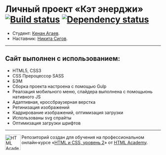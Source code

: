 # Личный проект «Кэт энерджи» [![Build status][travis-image]][travis-url] [![Dependency status][dependency-image]][dependency-url]

* Студент: [Кенан Агаев](https://up.htmlacademy.ru/adaptive/18/user/1064275).
* Наставник: [Никита Сигов](https://htmlacademy.ru/profile/crazer).

---

## Сайт выполнен с использованием:
<ul>
  <li>HTML5, CSS3</li>
  <li>CSS Прероцессор SASS</li>
  <li>БЭМ</li>
  <li>Сборка проекта настроена с помощью Gulp</li>
  <li>Реалзация мобильного меню, слайдера выполнена с помощьюнь нативного JS</li>
  <li>Адаптивная, кроссбраузерная верстка</li>
  <li>Ретинизация изображений</li>
  <li>Кадрирование изображений, оптимизация загрузки</li>
  <li>Использованы svg спрайты</li>
  <li>Оптимизация загрузки шрифтов</li>
  
</ul>

---

<a href="https://htmlacademy.ru/intensive/adaptive"><img align="left" width="50" height="50" alt="HTML Academy" src="https://up.htmlacademy.ru/static/img/intensive/adaptive/logo-for-github-2.png"></a>

Репозиторий создан для обучения на профессиональном онлайн‑курсе «[HTML и CSS, уровень 2](https://htmlacademy.ru/intensive/adaptive)» от [HTML Academy](https://htmlacademy.ru).

[travis-image]: https://travis-ci.com/htmlacademy-adaptive/1064275-cat-energy-18.svg?branch=master
[travis-url]: https://travis-ci.com/htmlacademy-adaptive/1064275-cat-energy-18
[dependency-image]: https://david-dm.org/htmlacademy-adaptive/1064275-cat-energy-18/dev-status.svg?style=flat-square
[dependency-url]: https://david-dm.org/htmlacademy-adaptive/1064275-cat-energy-18?type=dev
